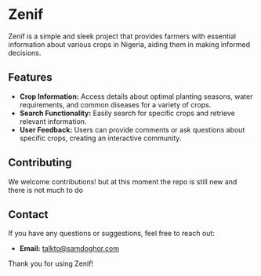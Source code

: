 # Zenif

Zenif is a simple and sleek project that provides farmers with essential information about various crops in Nigeria, aiding them in making informed decisions.

## Features

- **Crop Information:** Access details about optimal planting seasons, water requirements, and common diseases for a variety of crops.
- **Search Functionality:** Easily search for specific crops and retrieve relevant information.
- **User Feedback:** Users can provide comments or ask questions about specific crops, creating an interactive community.

## Contributing

We welcome contributions! but at this moment the repo is still new and there is not much to do

## Contact

If you have any questions or suggestions, feel free to reach out:

- **Email:** [talkto@samdoghor.com](mailto:talkto@samdoghor.com)

Thank you for using Zenif!

